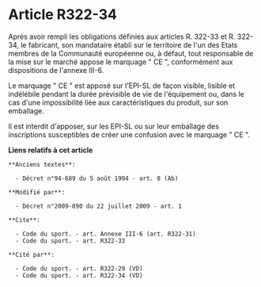 # Article R322-34

Après avoir rempli les obligations définies aux articles R. 322-33 et R. 322-34, le fabricant, son mandataire établi sur le
territoire de l'un des Etats membres de la Communauté européenne ou, à défaut, tout responsable de la mise sur le marché
appose le marquage " CE ", conformément aux dispositions de l'annexe III-6. 

Le marquage " CE " est apposé sur l'EPI-SL de façon visible, lisible et indélébile pendant la durée prévisible de vie de
l'équipement ou, dans le cas d'une impossibilité liée aux caractéristiques du produit, sur son emballage. 

Il est interdit d'apposer, sur les EPI-SL ou sur leur emballage des inscriptions susceptibles de créer une confusion avec le
marquage " CE ".

**Liens relatifs à cet article**

	**Anciens textes**:

	  - Décret n°94-689 du 5 août 1994 - art. 8 (Ab)

	**Modifié par**:

	  - Décret n°2009-890 du 22 juillet 2009 - art. 1

	**Cite**:

	  - Code du sport. - art. Annexe III-6 (art. R322-31)
	  - Code du sport. - art. R322-33

	**Cité par**:

	  - Code du sport. - art. R322-29 (VD)
	  - Code du sport. - art. R322-34 (VD)
